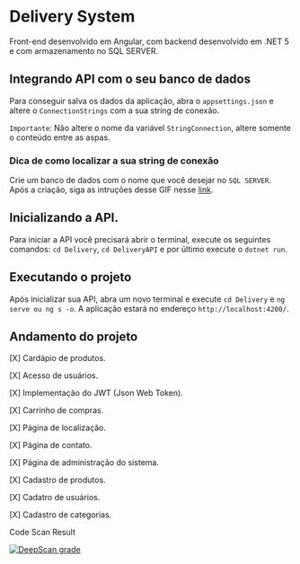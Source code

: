 # Delivery System

Front-end desenvolvido em Angular, com backend desenvolvido em .NET 5 e com armazenamento no SQL SERVER.

## Integrando API com o seu banco de dados

Para conseguir salva os dados da aplicação, abra o `appsettings.json` e altere o `ConnectionStrings` com a sua string de conexão.

`Importante`: Não altere o nome da variável `StringConnection`, altere somente o conteúdo entre as aspas.

### Dica de como localizar a sua string de conexão

Crie um banco de dados com o nome que você desejar no `SQL SERVER`. Após a criação, siga as intruções desse GIF nesse [link](https://i.imgur.com/itlGlo5.mp4).

## Inicializando a API.

Para iniciar a API você precisará abrir o terminal, execute os seguintes comandos: `cd Delivery`, `cd DeliveryAPI` e por último execute o `dotnet run`.

## Executando o projeto

Após inicializar sua API, abra um novo terminal e execute `cd Delivery` e `ng serve ou ng s -o`. A aplicação estará no endereço `http://localhost:4200/`.

## Andamento do projeto

[X] Cardápio de produtos.

[X] Acesso de usuários.

[X] Implementação do JWT (Json Web Token).

[X] Carrinho de compras.

[X] Página de localização.

[X] Página de contato.

[X] Página de administração do sistema.

[X] Cadastro de produtos.

[X] Cadatro de usuários.

[X] Cadastro de categorias.

Code Scan Result

[![DeepScan grade](https://deepscan.io/api/teams/19132/projects/22464/branches/663873/badge/grade.svg)](https://deepscan.io/dashboard#view=project&tid=19132&pid=22464&bid=663873)

